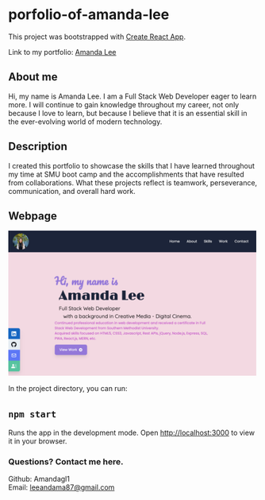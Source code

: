# porfolio-of-amanda-lee
This project was bootstrapped with [Create React App](https://github.com/facebook/create-react-app).

Link to my portfolio: [Amanda Lee]()

## About me
Hi, my name is Amanda Lee. I am a Full Stack Web Developer eager to learn more. I will continue to gain knowledge throughout my career, not only because I love to learn, but because I believe that it is an essential skill in the ever-evolving world of modern technology.

## Description
I created this portfolio to showcase the skills that I have learned throughout my time at SMU boot camp and the accomplishments that have resulted from collaborations. What these projects reflect is teamwork, perseverance, communication, and overall hard work. 

## Webpage
<img src="src/assets/my-portfolio-2023.png" width="500px" alt="Webpage screenshot" />


In the project directory, you can run:

## `npm start`

Runs the app in the development mode.
Open [http://localhost:3000](http://localhost:3000) to view it in your browser.

### Questions? Contact me here.
Github: Amandagl1  
Email: leeandama87@gmail.com

